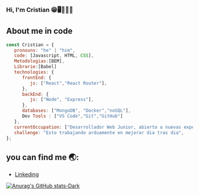 ### Hi, I'm Cristian  😁🖥👨🏽‍💻

## About me in code 
```js
const Cristian = {
   pronouns: "he" | "him",
   code: [Javascript, HTML, CSS],
   Metodologias:[BEM],
   Librarie:[Babel]
   technologies: {
      frontEnd: {
         js: ["React","React Router"],
      },
      backEnd: {
         js: ["Node", "Express"],
      },
      databases: ["MongoDB", "Docker","noSQL"],
      Dev Tools : ["VS Code","Git","GitHub"]
   },
   currentOccupation: ["Desarrollador Web Junior, abierto a nuevas experiencias"],
   challenge: "Esto trabajando arduamente en mejorar dia tras dia",
};
```
## you can find me 🌏:
  - [Linkeding](www.linkedin.com/in/elalegria)

[![Anurag's GitHub stats-Dark](https://github-readme-stats.vercel.app/api?username=ElAlegria&show_icons=true&theme=dark#gh-dark-mode-only)](https://github.com/anuraghazra/github-readme-stats#gh-dark-mode-only)
<!--
**ElAlegria/ElAlegria** is a ✨ _special_ ✨ repository because its `README.md` (this file) appears on your GitHub profile.
Here are some ideas to get you started:

- 🔭 I’m currently working on ...
- 🌱 I’m currently learning ...
- 👯 I’m looking to collaborate on ...
- 🤔 I’m looking for help with ...
- 💬 Ask me about ...
- 📫 How to reach me: ...
- 😄 Pronouns: ...
- ⚡ Fun fact: ...
-->
